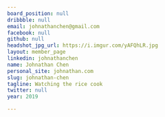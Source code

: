 ```yaml
---
board_position: null
dribbble: null
email: johnathanchen@gmail.com
facebook: null
github: null
headshot_jpg_url: https://i.imgur.com/yAFQhLR.jpg
layout: member_page
linkedin: johnathanchen
name: Johnathan Chen
personal_site: johnathan.com
slug: johnathan-chen
tagline: Watching the rice cook
twitter: null
year: 2019

---
```

